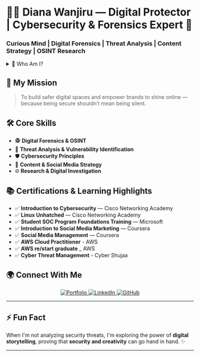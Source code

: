 # 👩‍💻 Diana Wanjiru — Digital Protector | Cybersecurity & Forensics Expert 🔐

### Curious Mind | Digital Forensics | Threat Analysis | Content Strategy | OSINT Research



<details>
  <summary>👋 Who Am I?</summary>
  <p>
    I'm <strong>Diana Wanjiru</strong>, a curious and passionate digital protector with a foundation in <strong>Cybersecurity</strong> and <strong>Digital Forensics</strong>. My journey into tech began with a simple desire — to understand how digital systems work, and how to secure them from unseen threats.
  </p>
  <p>
    From cracking forensic clues to crafting secure digital strategies, I thrive at the intersection of security and creativity. Whether it's <strong>hunting vulnerabilities</strong> or <strong>managing impactful digital content</strong>, I do it all with purpose and precision.
  </p>
</details>




## 🎯 My Mission

> To build safer digital spaces and empower brands to shine online — because being secure shouldn’t mean being silent.


## 🛠️ Core Skills

- 🕵️ **Digital Forensics & OSINT**
- 🔐 **Threat Analysis & Vulnerability Identification**
- 🛡️ **Cybersecurity Principles**
- 📢 **Content & Social Media Strategy**
- 🌐 **Research & Digital Investigation**



## 📚 Certifications & Learning Highlights

- ✅ **Introduction to Cybersecurity** — Cisco Networking Academy  
- ✅ **Linux Unhatched** — Cisco Networking Academy  
- ✅ **Student SOC Program Foundations Training** — Microsoft  
- ✅ **Introduction to Social Media Marketing** — Coursera  
- ✅ **Social Media Management** — Coursera
- ✅ **AWS Cloud Practitioner** - AWS
- ✅ **AWS re/start graduate** _ AWS
- ✅ **Cyber Threat Management** - Cyber Shujaa



## 🌍 Connect With Me

<p align="center">
  <a href="https://dianawanjiru.vercel.app/">
    <img src="https://img.shields.io/badge/Portfolio-%2300ffae?style=for-the-badge&logo=vercel&logoColor=black" alt="Portfolio" />
  </a>
  <a href="https://www.linkedin.com/in/diana-wanjiru-54a5762a3/">
    <img src="https://img.shields.io/badge/LinkedIn-%230077B5?style=for-the-badge&logo=linkedin&logoColor=white" alt="LinkedIn" />
  </a>
  <a href="https://github.com/wanjirudiana">
    <img src="https://img.shields.io/badge/GitHub-%2312100E.svg?style=for-the-badge&logo=github&logoColor=white" alt="GitHub" />
  </a>
</p>

---

## ⚡ Fun Fact

When I'm not analyzing security threats, I'm exploring the power of **digital storytelling**, proving that **security and creativity** can go hand in hand. ✨

---
